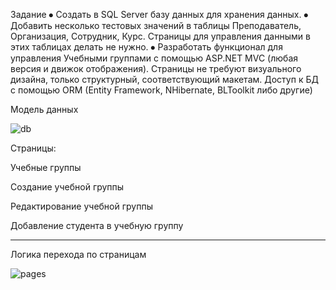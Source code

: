 Задание
⦁	Создать в SQL Server базу данных для хранения данных.
⦁	Добавить несколько тестовых значений в таблицы Преподаватель, Организация, Сотрудник, Курс. Страницы для управления данными в этих таблицах делать не нужно.
⦁	Разработать функционал для управления Учебными группами с помощью ASP.NET MVC (любая версия и движок отображения). Страницы не требуют визуального дизайна, только структурный, соответствующий макетам. Доступ к БД с помощью ORM (Entity Framework, NHibernate, BLToolkit либо другие) 

Модель данных

![db](https://github.com/Slomerr/Courses/assets/69957798/bfff8b79-43b1-40b2-82e9-4587256675b3)

Страницы:
  
  Учебные группы
  
  Создание учебной группы
  
  Редактирование учебной группы
  
  Добавление студента в учебную группу

--------------------------------------------------------------------------------------------

Логика перехода по страницам

![pages](https://github.com/Slomerr/Courses/assets/69957798/204d847c-6329-4e11-9913-3bcc700fa018)
